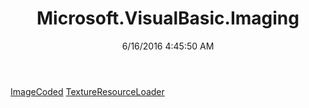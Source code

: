 ﻿---
title: Microsoft.VisualBasic.Imaging
date: 6/16/2016 4:45:50 AM
---

[ImageCoded](T-Microsoft.VisualBasic.Imaging.ImageCoded.html)
[TextureResourceLoader](T-Microsoft.VisualBasic.Imaging.TextureResourceLoader.html)
